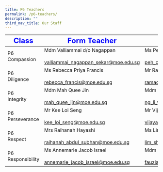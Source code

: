 ```yaml
---
title: P6 Teachers
permalink: /p6-teachers/
description: ""
third_nav_title: Our Staff
---
```

|     <strong style="color: blue; font-size: 24px;">Class</strong>|<strong style="color: blue; font-size: 24px;">Form Teacher</strong>|<strong style="color: blue; font-size: 24px;">Co-Form Teacher</strong>|
|--------------------|-------------------------------------------------------------------------|-----------------------------------------------------------------------------|
| P6 <br>Compassion      | Mdm Valliammai d/o Nagappan<br><br><a href="mailto:valliammai_nagappan_sekar@moe.edu.sg">valliammai_nagappan_sekar@moe.edu.sg</a> | Ms Peh Chieh Yin<br><br><a href="mailto:peh_chieh_yin@moe.edu.sg">peh_chieh_yin@moe.edu.sg</a>                            |
| P6<br> Diligence       | Ms Rebecca Priya Francis<br><br><a href="mailto:rebecca_francis@moe.edu.sg">rebecca_francis@moe.edu.sg</a>              | Mr Ramadhan s/o Isaahak Piperdy <br><br><a href="mailto:ramadhan_isaahak_piperdy@moe.edu.sg">ramadhan_isaahak_piperdy@moe.edu.sg</a> |
| P6<br> Integrity       | Mdm Mah Quee Jin<br><br><a href="mailto:mah_quee_jin@moe.edu.sg">mah_quee_jin@moe.edu.sg</a>                         | Mdm Ng Li Yen<br><br><a href="mailto:ng_li_yen@moe.edu.sg">ng_li_yen@moe.edu.sg</a>                                   |
| P6<br> Perseverance    | Mr Kee Loi Seng<br><br><a href="mailto:kee_loi_seng@moe.edu.sg">kee_loi_seng@moe.edu.sg</a>                    | Mr Vijayshree d/o Retnam<br><br><a href="mailto:vijayashree_retnam@moe.edu.sg">vijayashree_retnam@moe.edu.sg</a>                              |
| P6<br> Respect         | Mrs Raihanah Hayashi<br><br><a href="mailto:raihanah_abdul_subhan@moe.edu.sg">raihanah_abdul_subhan@moe.edu.sg</a>            | Ms Lim Shao Lan<br><br><a href="mailto:lim_shao_lan@moe.edu.sg">lim_shao_lan@moe.edu.sg</a>                              |
| P6 <br>Responsibility  | Ms Annemarie Jacob Israel<br><br><a href="mailto:annemarie_jacob_israel@moe.edu.sg">annemarie_jacob_israel@moe.edu.sg</a>      | Mdm Fauziah Bte Mohd Ata<br><br><a href="mailto:fauziah_mohamed_ata@moe.edu.sg">fauziah_mohamed_ata@moe.edu.sg</a>              |